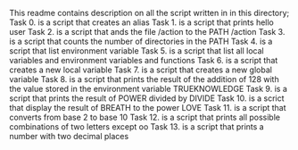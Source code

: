 This readme contains description on all the script written in in this directory;
Task 0. is a script that creates an alias
Task 1. is a script that prints hello user
Task 2. is a script that ands the file /action to the PATH /action
Task 3. is a script that counts the number of directories in the PATH
Task 4. is a script that list environment variable
Task 5. is a script that list all local variables and environment variables and functions
Task 6. is a script that creates a new local variable
Task 7. is a script that creates a new global variable
Task 8. is a script that prints the result of the addition of 128 with the value stored in the environment variable TRUEKNOWLEDGE
Task 9. is a script that prints the result of POWER divided by DIVIDE 
Task 10. is a scrict that display the result of BREATH to the power LOVE
Task 11. is a script that converts from base 2 to base 10
Task 12. is a script that prints all possible combinations of two letters except oo
Task 13. is a script that prints a number with two decimal places
